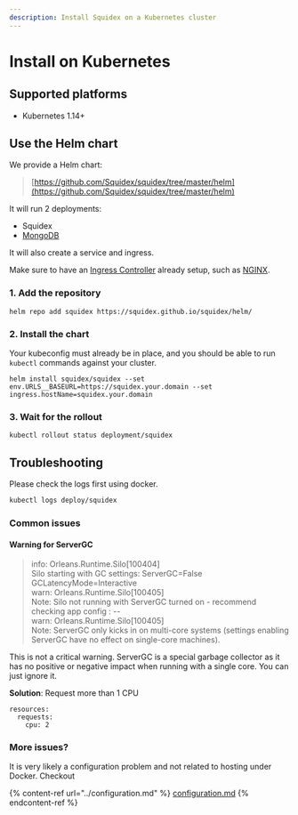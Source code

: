 ```yaml
---
description: Install Squidex on a Kubernetes cluster
---
```


# Install on Kubernetes

## Supported platforms

* Kubernetes 1.14+

## Use the Helm chart

We provide a Helm chart:

> [https://github.com/Squidex/squidex/tree/master/helm](https://github.com/Squidex/squidex/tree/master/helm)

It will run 2 deployments:

* Squidex
* [MongoDB](https://www.mongodb.com/de)

It will also create a service and ingress.

Make sure to have an [Ingress Controller](https://kubernetes.io/docs/concepts/services-networking/ingress-controllers/) already setup, such as [NGINX](https://www.nginx.com/products/nginx-ingress-controller/).

### 1. Add the repository

```
helm repo add squidex https://squidex.github.io/squidex/helm/
```

### 2. Install the chart

Your kubeconfig must already be in place, and you should be able to run `kubectl` commands against your cluster.

```
helm install squidex/squidex --set env.URLS__BASEURL=https://squidex.your.domain --set ingress.hostName=squidex.your.domain
```

### 3. Wait for the rollout

```
kubectl rollout status deployment/squidex
```

## Troubleshooting

Please check the logs first using docker.

```bash
kubectl logs deploy/squidex
```

### Common issues

#### Warning for ServerGC

> info: Orleans.Runtime.Silo\[100404]\
> Silo starting with GC settings: ServerGC=False GCLatencyMode=Interactive\
> warn: Orleans.Runtime.Silo\[100405]\
> Note: Silo not running with ServerGC turned on - recommend checking app config : --\
> warn: Orleans.Runtime.Silo\[100405]\
> Note: ServerGC only kicks in on multi-core systems (settings enabling ServerGC have no effect on single-core machines).

This is not a critical warning. ServerGC is a special garbage collector as it has no positive or negative impact when running with a single core. You can just ignore it.

**Solution**: Request more than 1 CPU

```
resources:
  requests:
    cpu: 2
```

### More issues?

It is very likely a configuration problem and not related to hosting under Docker. Checkout

{% content-ref url="../configuration.md" %}
[configuration.md](../configuration.md)
{% endcontent-ref %}
